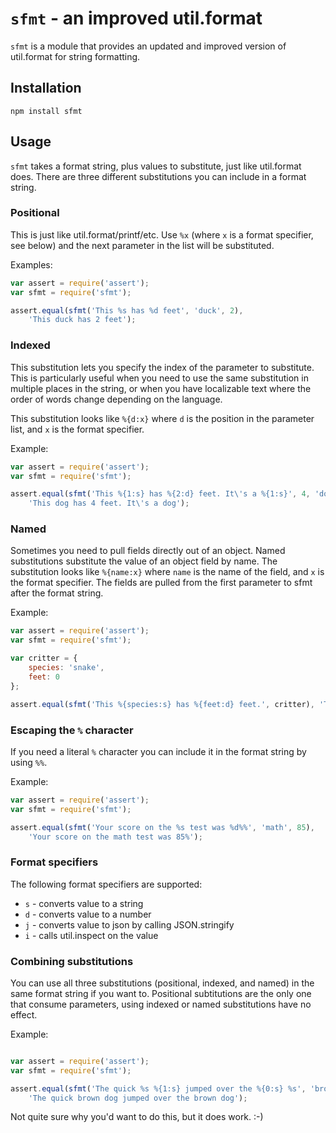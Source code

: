 # `sfmt` - an improved util.format

`sfmt` is a module that provides an updated and improved version of util.format for string formatting.

## Installation

`npm install sfmt`

## Usage

`sfmt` takes a format string, plus values to substitute, just like util.format does. There are three different substitutions you can include in a format string.

### Positional

This is just like util.format/printf/etc. Use `%x` (where `x` is a format specifier, see below) and the next parameter in the list will be substituted.

Examples:
```javascript
var assert = require('assert');
var sfmt = require('sfmt');

assert.equal(sfmt('This %s has %d feet', 'duck', 2),
    'This duck has 2 feet');
```

### Indexed

This substitution lets you specify the index of the parameter to substitute. This is particularly useful when you need to use the same substitution in multiple places in the string, or when you have localizable text where the order of words change depending on the language.

This substitution looks like `%{d:x}` where `d` is the position in the parameter list, and `x` is the format specifier.

Example:
```javascript
var assert = require('assert');
var sfmt = require('sfmt');

assert.equal(sfmt('This %{1:s} has %{2:d} feet. It\'s a %{1:s}', 4, 'dog'),
    'This dog has 4 feet. It\'s a dog');
```

### Named

Sometimes you need to pull fields directly out of an object. Named substitutions substitute the value of an object field by name. The substitution looks like `%{name:x}` where `name` is the name of the field, and `x` is the format specifier. The fields are pulled from the first parameter to sfmt after the format string.

Example:
```javascript
var assert = require('assert');
var sfmt = require('sfmt');

var critter = {
    species: 'snake',
    feet: 0
};

assert.equal(sfmt('This %{species:s} has %{feet:d} feet.', critter), 'This snake has 0 feet.');
```

### Escaping the `%` character

If you need a literal `%` character you can include it in the format string by using `%%`.

Example:
```javascript
var assert = require('assert');
var sfmt = require('sfmt');

assert.equal(sfmt('Your score on the %s test was %d%%', 'math', 85),
    'Your score on the math test was 85%');
```

### Format specifiers

The following format specifiers are supported:

 * `s` - converts value to a string
 * `d` - converts value to a number
 * `j` - converts value to json by calling JSON.stringify
 * `i` - calls util.inspect on the value

### Combining substitutions

You can use all three substitutions (positional, indexed, and named) in the same format string if you want to. Positional subtitutions are the only one that consume parameters, using indexed or named substitutions have no effect.

Example:
```javascript

var assert = require('assert');
var sfmt = require('sfmt');

assert.equal(sfmt('The quick %s %{1:s} jumped over the %{0:s} %s', 'brown', 'dog'),
    'The quick brown dog jumped over the brown dog');
```

Not quite sure why you'd want to do this, but it does work. :-)
